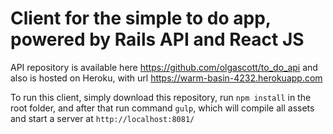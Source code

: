 # Client for the simple to do app, powered by Rails API and React JS
API repository is available here https://github.com/olgascott/to_do_api and also is hosted on Heroku, with url https://warm-basin-4232.herokuapp.com

To run this client, simply download this repository, run `npm install` in the root folder, and after that run command `gulp`, which will compile all assets and start a server at `http://localhost:8081/`
